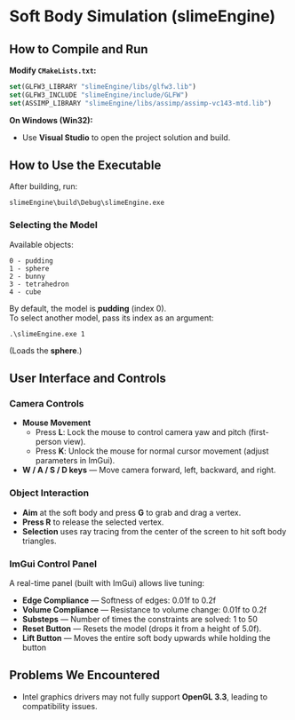 # Soft Body Simulation (slimeEngine)

## How to Compile and Run
**Modify `CMakeLists.txt`:**
```cmake
set(GLFW3_LIBRARY "slimeEngine/libs/glfw3.lib")
set(GLFW3_INCLUDE "slimeEngine/include/GLFW")
set(ASSIMP_LIBRARY "slimeEngine/libs/assimp/assimp-vc143-mtd.lib")
```

**On Windows (Win32):**
- Use **Visual Studio** to open the project solution and build.

## How to Use the Executable
After building, run:
```
slimeEngine\build\Debug\slimeEngine.exe
```

### Selecting the Model
Available objects:
```
0 - pudding
1 - sphere
2 - bunny
3 - tetrahedron
4 - cube
```
By default, the model is **pudding** (index 0).  
To select another model, pass its index as an argument:
```
.\slimeEngine.exe 1
```
(Loads the **sphere**.)

## User Interface and Controls

### Camera Controls
- **Mouse Movement**  
  - Press **L**: Lock the mouse to control camera yaw and pitch (first-person view).
  - Press **K**: Unlock the mouse for normal cursor movement (adjust parameters in ImGui).
- **W / A / S / D keys** — Move camera forward, left, backward, and right.

### Object Interaction
- **Aim** at the soft body and press **G** to grab and drag a vertex.
- **Press R** to release the selected vertex.
- **Selection** uses ray tracing from the center of the screen to hit soft body triangles.

### ImGui Control Panel
A real-time panel (built with ImGui) allows live tuning:
- **Edge Compliance** — Softness of edges: 0.01f to 0.2f
- **Volume Compliance** — Resistance to volume change: 0.01f to 0.2f
- **Substeps** — Number of times the constraints are solved:  1 to 50
- **Reset Button** — Resets the model (drops it from a height of 5.0f).
- **Lift Button** — Moves the entire soft body upwards while holding the button  


## Problems We Encountered
- Intel graphics drivers may not fully support **OpenGL 3.3**, leading to compatibility issues.
